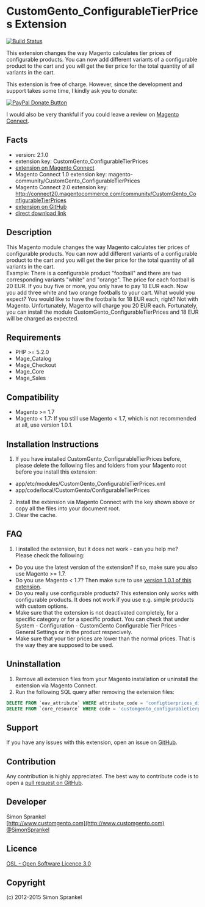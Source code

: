 CustomGento_ConfigurableTierPrices Extension
========================================
[![Build Status](https://travis-ci.org/customgento/CustomGento_ConfigurableTierPrices.svg?branch=master)](https://travis-ci.org//CustomGento_ConfigurableTierPrices)

This extension changes the way Magento calculates tier prices of configurable products. You can now add different variants of a configurable product to the cart and you will get the tier price for the total quantity of all variants in the cart.

This extension is free of charge. However, since the development and support takes some time, I kindly ask you to donate:

[![PayPal Donate Button](https://www.paypalobjects.com/en_US/i/btn/btn_donateCC_LG.gif)](https://www.paypal.com/cgi-bin/webscr?cmd=_s-xclick&hosted_button_id=PLZAWC5QXVYN6)

I would also be very thankful if you could leave a review on [Magento Connect](http://www.magentocommerce.com/magento-connect/customgento-configurabletierprices.html).

Facts
-----
- version: 2.1.0
- extension key: CustomGento_ConfigurableTierPrices
- [extension on Magento Connect](http://www.magentocommerce.com/magento-connect/customgento-configurabletierprices.html)
- Magento Connect 1.0 extension key: magento-community/CustomGento_ConfigurableTierPrices
- Magento Connect 2.0 extension key: http://connect20.magentocommerce.com/community/CustomGento_ConfigurableTierPrices
- [extension on GitHub](https://github.com/customgento/CustomGento_ConfigurableTierPrices)
- [direct download link](https://github.com/customgento/CustomGento_ConfigurableTierPrices/archive/master.zip)

Description
-----------
This Magento module changes the way Magento calculates tier prices of configurable products. You can now add different variants of a configurable product to the cart and you will get the tier price for the total quantity of all variants in the cart.  
Example: There is a configurable product "football" and there are two corresponding variants "white" and "orange". The price for each football is 20 EUR. If you buy five or more, you only have to pay 18 EUR each. Now you add three white and two orange footballs to your cart. What would you expect? You would like to have the footballs for 18 EUR each, right? Not with Magento. Unfortunately, Magento will charge you 20 EUR each. Fortunately, you can install the module CustomGento_ConfigurableTierPrices and 18 EUR will be charged as expected.

Requirements
------------
- PHP >= 5.2.0
- Mage_Catalog
- Mage_Checkout
- Mage_Core
- Mage_Sales

Compatibility
-------------
- Magento >= 1.7
- Magento < 1.7: If you still use Magento < 1.7, which is not recommended at all, use version 1.0.1.

Installation Instructions
-------------------------
1. If you have installed CustomGento_ConfigurableTierPrices before, please delete the following files and folders from your Magento root before you install this extension:
  * app/etc/modules/CustomGento_ConfigurableTierPrices.xml
  * app/code/local/CustomGento/ConfigurableTierPrices
2. Install the extension via Magento Connect with the key shown above or copy all the files into your document root.
3. Clear the cache.

FAQ
---
1. I installed the extension, but it does not work - can you help me?  
Please check the following:
  * Do you use the latest version of the extension? If so, make sure you also use Magento >= 1.7.
  * Do you use Magento < 1.7? Then make sure to use [version 1.0.1 of this extension](https://github.com//CustomGento_ConfigurableTierPrices/releases/tag/v1.0.1).
  * Do you really use configurable products? This extension only works with configurable products. It does not work if you use e.g. simple products with custom options.
  * Make sure that the extension is not deactivated completely, for a specific category or for a specific product. You can check that under System - Configuration - CustomGento Configurable Tier Prices - General Settings or in the product respecively.
  * Make sure that your tier prices are lower than the normal prices. That is the way they are supposed to be used.

Uninstallation
--------------
1. Remove all extension files from your Magento installation or uninstall the extension via Magento Connect.
2. Run the following SQL query after removing the extension files:

```sql
DELETE FROM `eav_attribute` WHERE attribute_code = 'configtierprices_disabled';
DELETE FROM `core_resource` WHERE code = 'customgento_configurabletierprices_setup';
```

Support
-------
If you have any issues with this extension, open an issue on [GitHub](https://github.com/customgento/CustomGento_ConfigurableTierPrices/issues).

Contribution
------------
Any contribution is highly appreciated. The best way to contribute code is to open a [pull request on GitHub](https://help.github.com/articles/using-pull-requests).

Developer
---------
Simon Sprankel  
[http://www.customgento.com](http://www.customgento.com)  
[@SimonSprankel](https://twitter.com/SimonSprankel)

Licence
-------
[OSL - Open Software Licence 3.0](http://opensource.org/licenses/osl-3.0.php)

Copyright
---------
(c) 2012-2015 Simon Sprankel
